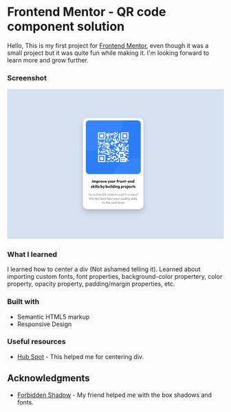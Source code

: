 # Frontend Mentor - QR code component solution

Hello, This is my first project for [Frontend Mentor](https://www.frontendmentor.io/), even though it was a small project but it was quite fun while making it. I'm looking forward to learn more and grow further.

### Screenshot

![](./images/screenshot.png)

### What I learned

I learned how to center a div (Not ashamed telling it). Learned about importing custom fonts, font properties, background-color propertery, color property, opacity property, padding/margin properties, etc.

### Built with

- Semantic HTML5 markup
- Responsive Design

### Useful resources

- [Hub Spot](https://blog.hubspot.com/website/center-div-css) - This helped me for centering div.

## Acknowledgments

- [Forbidden Shadow](https://github.com/ForbiddenShadow/) - My friend helped me with the box shadows and fonts.
